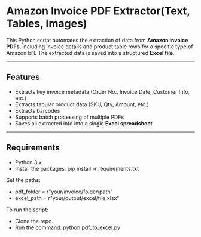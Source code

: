 #  Amazon Invoice PDF Extractor(Text, Tables, Images)

This Python script automates the extraction of data from **Amazon invoice PDFs**, including invoice details and product table rows for a specific type of Amazon bill. 
The extracted data is saved into a structured **Excel file**.

---

##  Features

-  Extracts key invoice metadata (Order No., Invoice Date, Customer Info, etc.)
-  Extracts tabular product data (SKU, Qty, Amount, etc.)
-  Extracts barcodes
-  Supports batch processing of multiple PDFs
-  Saves all extracted info into a single **Excel spreadsheet**

---

##  Requirements

- Python 3.x
- Install the packages: pip install -r requirements.txt


Set the paths:
- pdf_folder = r"your/invoice/folder/path"
- excel_path = r"your/output/excel/file.xlsx"


To run the script:
- Clone the repo.
- Run the command: python pdf_to_excel.py
